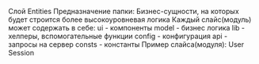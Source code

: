 Слой Entities
Предназначение папки:
Бизнес-сущности, на которых будет строится более высокоуровневая логика
Каждый слайс(модуль) может содержать в себе:
ui - компоненты
model - бизнес логика
lib - хелперы, вспомогательные функции
config - конфигурация
api - запросы на сервер
consts - константы
Пример слайса(модуля):
User
Session
